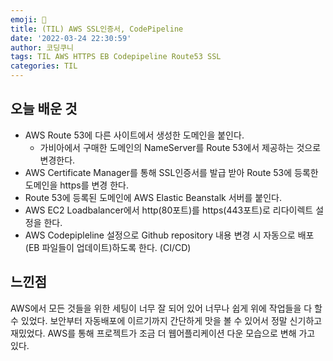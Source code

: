 ```yaml
---
emoji: 🐨
title: (TIL) AWS SSL인증서, CodePipeline
date: '2022-03-24 22:30:59'
author: 코딩쿠니
tags: TIL AWS HTTPS EB Codepipeline Route53 SSL
categories: TIL 
---
```


## 오늘 배운 것
- AWS Route 53에 다른 사이트에서 생성한 도메인을 붙인다.
  - 가비아에서 구매한 도메인의 NameServer를 Route 53에서 제공하는 것으로 변경한다.
- AWS Certificate Manager를 통해 SSL인증서를 발급 받아 Route 53에 등록한 도메인을 https를 변경 한다.
- Route 53에 등록된 도메인에 AWS Elastic Beanstalk 서버를 붙인다.
- AWS EC2 Loadbalancer에서 http(80포트)를 https(443포트)로 리다이렉트 설정을 한다.
- AWS Codepipleline 설정으로 Github repository 내용 변경 시 자동으로 배포(EB 파일들이 업데이트)하도록 한다. (CI/CD)

## 느낀점
AWS에서 모든 것들을 위한 세팅이 너무 잘 되어 있어 너무나 쉽게 위에 작업들을 다 할 수 있었다. 보안부터 자동배포에 이르기까지 간단하게 맛을 볼 수 있어서 정말 신기하고 재밌었다. AWS를 통해 프로젝트가 조금 더 웹어플리케이션 다운 모습으로 변해 가고 있다.


```toc
```